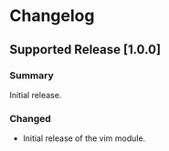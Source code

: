 # Changelog

## Supported Release [1.0.0]
### Summary
Initial release.

### Changed
- Initial release of the vim module.
